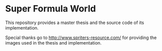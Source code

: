 # Super Formula World
This repository provides a master thesis and the source code of its implementation. 

Special thanks go to http://www.spriters-resource.com/ for providing the images used in the thesis and implementation. 
